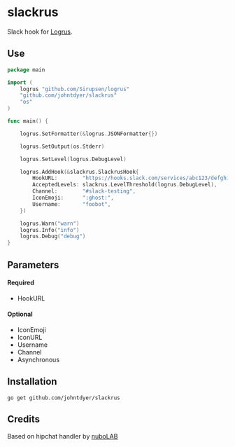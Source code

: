 slackrus
========

Slack hook for [Logrus](https://github.com/Sirupsen/logrus).

## Use

```go
package main

import (
	logrus "github.com/Sirupsen/logrus"
	"github.com/johntdyer/slackrus"
	"os"
)

func main() {

	logrus.SetFormatter(&logrus.JSONFormatter{})

	logrus.SetOutput(os.Stderr)

	logrus.SetLevel(logrus.DebugLevel)

	logrus.AddHook(&slackrus.SlackrusHook{
		HookURL:        "https://hooks.slack.com/services/abc123/defghijklmnopqrstuvwxyz",
		AcceptedLevels: slackrus.LevelThreshold(logrus.DebugLevel),
		Channel:        "#slack-testing",
		IconEmoji:      ":ghost:",
		Username:       "foobot",
	})

	logrus.Warn("warn")
	logrus.Info("info")
	logrus.Debug("debug")
}

```

## Parameters

#### Required
  * HookURL

#### Optional
  * IconEmoji
  * IconURL
  * Username
  * Channel
  * Asynchronous

## Installation

    go get github.com/johntdyer/slackrus

## Credits

Based on hipchat handler by [nuboLAB](https://github.com/nubo/hiprus)
